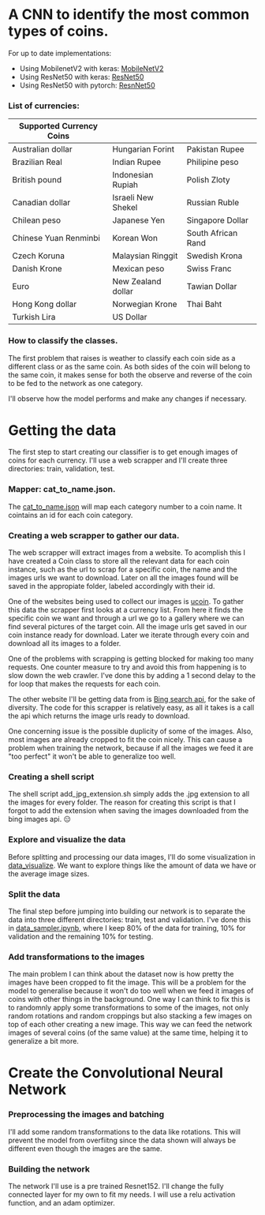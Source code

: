 # A CNN to identify the most common types of coins.

For up to date implementations:

* Using MobilenetV2 with keras: [MobileNetV2](https://www.kaggle.com/wanderdust/coin-prediction-using-keras-cnn-mobilenet)
* Using ResNet50 with keras: [ResNet50](https://www.kaggle.com/wanderdust/coin-prediction-using-keras-cnn)
* Using ResNet50 with pytorch: [ResnNet50](https://www.kaggle.com/wanderdust/coin-classifier)

### List of currencies:
| Supported Currency Coins |  | |
| --- | --- | --- |
| Australian dollar      | Hungarian Forint         | Pakistan Rupee     |
| Brazilian Real         | Indian Rupee             | Philipine peso     |
| British pound          | Indonesian Rupiah        | Polish Zloty       |
| Canadian dollar        | Israeli New Shekel       | Russian Ruble      |
| Chilean peso           | Japanese Yen             | Singapore Dollar   |
| Chinese Yuan Renminbi  | Korean Won               | South African Rand |
| Czech Koruna           | Malaysian Ringgit        | Swedish Krona      |
| Danish Krone           | Mexican peso             | Swiss Franc        |
| Euro                   | New Zealand dollar       | Tawian Dollar      |
| Hong Kong dollar       | Norwegian Krone          | Thai Baht          |
| Turkish Lira           | US Dollar                |                    |


### How to classify the classes.

The first problem that raises is weather to classify each coin side as a different class or as the same coin. As both sides of the coin will belong to the same coin, it makes sense for both the observe and reverse of the coin to be fed to the network as one category.

I'll observe how the model performs and make any changes if necessary.

# Getting the data
The first step to start creating our classifier is to get enough images of coins for each currency. I'll use a web scrapper and I'll create three directories: train, validation, test.

### Mapper: cat_to_name.json.

The [cat_to_name.json](https://github.com/wanderdust/coin-cnn/blob/master/cat_to_name.json) will map each category number to a coin name. It cointains an id for each coin category.

### Creating a web scrapper to gather our data.

The web scrapper will extract images from a website. To acomplish this I have created a Coin class to store all the relevant data for each coin instance, such as the url to scrap for a specific coin, the name and the images urls we want to download. Later on all the images found will be saved in the appropiate folder, labeled accordingly with their id.

One of the websites being used to collect our images is [ucoin](https://en.ucoin.net/). To gather this data the scrapper first looks at a currency list. From here it finds the specific coin we want and through a url we go to a gallery where we can find several pictures of the target coin. All the image urls get saved in our coin instance ready for download. Later we iterate through every coin and download all its images to a folder. 

One of the problems with scrapping is getting blocked for making too many requests. One counter measure to try and avoid this from happening is to slow down the web crawler. I've done this by adding a 1 second delay to the for loop that makes the requests for each coin.

The other website I'll be getting data from is [Bing search api](https://api.cognitive.microsoft.com/bing/v7.0/images/search), for the sake of diversity. The code for this scrapper is relatively easy, as all it takes is a call the api which returns the image urls ready to download.

One concerning issue is the possible duplicity of some of the images. Also, most images are already cropped to fit the coin nicely. This can cause a problem when training the network, because if all the images we feed it are "too perfect" it won't be able to generalize too well.

### Creating a shell script

The shell script add_jpg_extension.sh simply adds the .jpg extension to all the images for every folder. The reason for creating this script is that I forgot to add the extension when saving the images downloaded from the bing images api. :expressionless:


### Explore and visualize the data

Before splitting and processing our data images, I'll do some visualization in [data_visualize](https://github.com/wanderdust/coin-cnn/blob/master/data_visualize.ipynb). We want to explore things like the amount of data we have or the average image sizes.

### Split the data

The final step before jumping into building our network is to separate the data into three different directories: train, test and validation. I've done this in [data_sampler.ipynb](https://github.com/wanderdust/coin-cnn/blob/master/data_sampler.ipynb), where I keep 80% of the data for training, 10% for validation and the remaining 10% for testing.

### Add transformations to the images

The main problem I can think about the dataset now is how pretty the images have been cropped to fit the image. This will be a problem for the model to generalise because it won't do too well when we feed it images of coins with other things in the background. One way I can think to fix this is to randomnly apply some transformations to some of the images, not only random rotations and random croppings but also stacking a few images on top of each other creating a new image. This way we can feed the network images of several coins (of the same value) at the same time, helping it to generalize a bit more.

# Create the Convolutional Neural Network

### Preprocessing the images and batching

I'll add some random transformations to the data like rotations. This will prevent the model from overfiitng since the data shown will always be different even though the images are the same.

### Building the network

The network I'll use is a pre trained Resnet152. I'll change the fully connected layer for my own to fit my needs. I will use a relu activation function, and an adam optimizer. 

